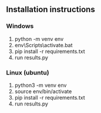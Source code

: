 ## Installation instructions

### Windows

 1. python -m venv env
 2. env\Scripts\activate.bat
 3. pip install -r requirements.txt
 4. run results.py

### Linux (ubuntu)

 1. python3 -m venv env
 2. source env/bin/activate
 3. pip install -r requirements.txt
 4. run results.py